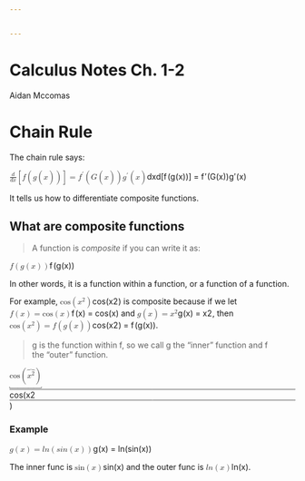 ```yaml
---


---
```


<h1 id="calculus-notes-ch.-1-2">Calculus Notes Ch. 1-2</h1>
<p>Aidan Mccomas</p>
<h1 id="chain-rule">Chain Rule</h1>
<p>The chain rule says:</p>
<p><span class="katex--inline"><span class="katex"><span class="katex-mathml"><math><semantics><mrow><mfrac><mi>d</mi><mrow><mi>d</mi><mi>x</mi></mrow></mfrac><mo>[</mo><mi>f</mi><mo>(</mo><mi>g</mi><mo>(</mo><mi>x</mi><mo>)</mo><mo>)</mo><mo>]</mo><mo>=</mo><msup><mi>f</mi><mo mathvariant="normal">′</mo></msup><mo>(</mo><mi>G</mi><mo>(</mo><mi>x</mi><mo>)</mo><mo>)</mo><msup><mi>g</mi><mo mathvariant="normal">′</mo></msup><mo>(</mo><mi>x</mi><mo>)</mo></mrow><annotation encoding="application/x-tex">\frac{d}{dx}[f(g(x))]= f&amp;#x27;(G(x))g&amp;#x27;(x)</annotation></semantics></math></span><span class="katex-html" aria-hidden="true"><span class="base"><span class="strut" style="height: 1.22511em; vertical-align: -0.345em;"></span><span class="mord"><span class="mopen nulldelimiter"></span><span class="mfrac"><span class="vlist-t vlist-t2"><span class="vlist-r"><span class="vlist" style="height: 0.880108em;"><span class="" style="top: -2.655em;"><span class="pstrut" style="height: 3em;"></span><span class="sizing reset-size6 size3 mtight"><span class="mord mtight"><span class="mord mathit mtight">d</span><span class="mord mathit mtight">x</span></span></span></span><span class="" style="top: -3.23em;"><span class="pstrut" style="height: 3em;"></span><span class="frac-line" style="border-bottom-width: 0.04em;"></span></span><span class="" style="top: -3.394em;"><span class="pstrut" style="height: 3em;"></span><span class="sizing reset-size6 size3 mtight"><span class="mord mtight"><span class="mord mathit mtight">d</span></span></span></span></span><span class="vlist-s">​</span></span><span class="vlist-r"><span class="vlist" style="height: 0.345em;"><span class=""></span></span></span></span></span><span class="mclose nulldelimiter"></span></span><span class="mopen">[</span><span class="mord mathit" style="margin-right: 0.10764em;">f</span><span class="mopen">(</span><span class="mord mathit" style="margin-right: 0.03588em;">g</span><span class="mopen">(</span><span class="mord mathit">x</span><span class="mclose">)</span><span class="mclose">)</span><span class="mclose">]</span><span class="mspace" style="margin-right: 0.277778em;"></span><span class="mrel">=</span><span class="mspace" style="margin-right: 0.277778em;"></span></span><span class="base"><span class="strut" style="height: 1.00189em; vertical-align: -0.25em;"></span><span class="mord"><span class="mord mathit" style="margin-right: 0.10764em;">f</span><span class="msupsub"><span class="vlist-t"><span class="vlist-r"><span class="vlist" style="height: 0.751892em;"><span class="" style="top: -3.063em; margin-right: 0.05em;"><span class="pstrut" style="height: 2.7em;"></span><span class="sizing reset-size6 size3 mtight"><span class="mord mtight"><span class="mord mtight">′</span></span></span></span></span></span></span></span></span><span class="mopen">(</span><span class="mord mathit">G</span><span class="mopen">(</span><span class="mord mathit">x</span><span class="mclose">)</span><span class="mclose">)</span><span class="mord"><span class="mord mathit" style="margin-right: 0.03588em;">g</span><span class="msupsub"><span class="vlist-t"><span class="vlist-r"><span class="vlist" style="height: 0.751892em;"><span class="" style="top: -3.063em; margin-right: 0.05em;"><span class="pstrut" style="height: 2.7em;"></span><span class="sizing reset-size6 size3 mtight"><span class="mord mtight"><span class="mord mtight">′</span></span></span></span></span></span></span></span></span><span class="mopen">(</span><span class="mord mathit">x</span><span class="mclose">)</span></span></span></span></span></p>
<p>It tells us how to differentiate composite functions.</p>
<h2 id="what-are-composite-functions">What are composite functions</h2>
<blockquote>
<p>A function is <em>composite</em> if you can write it as:</p>
</blockquote>
<p><span class="katex--inline"><span class="katex"><span class="katex-mathml"><math><semantics><mrow><mi>f</mi><mo fence="false">(</mo><mi>g</mi><mo>(</mo><mi>x</mi><mo>)</mo><mo fence="false">)</mo></mrow><annotation encoding="application/x-tex">f\big(g(x)\big)</annotation></semantics></math></span><span class="katex-html" aria-hidden="true"><span class="base"><span class="strut" style="height: 1.20001em; vertical-align: -0.35001em;"></span><span class="mord mathit" style="margin-right: 0.10764em;">f</span><span class="mord"><span class="delimsizing size1">(</span></span><span class="mord mathit" style="margin-right: 0.03588em;">g</span><span class="mopen">(</span><span class="mord mathit">x</span><span class="mclose">)</span><span class="mord"><span class="delimsizing size1">)</span></span></span></span></span></span></p>
<p>In other words, it is a function within a function, or a function of a function.</p>
<p>For example, <span class="katex--inline"><span class="katex"><span class="katex-mathml"><math><semantics><mrow><mi>cos</mi><mo>⁡</mo><mo>(</mo><msup><mi>x</mi><mn>2</mn></msup><mo>)</mo></mrow><annotation encoding="application/x-tex">\cos(x^2)</annotation></semantics></math></span><span class="katex-html" aria-hidden="true"><span class="base"><span class="strut" style="height: 1.06411em; vertical-align: -0.25em;"></span><span class="mop">cos</span><span class="mopen">(</span><span class="mord"><span class="mord mathit">x</span><span class="msupsub"><span class="vlist-t"><span class="vlist-r"><span class="vlist" style="height: 0.814108em;"><span class="" style="top: -3.063em; margin-right: 0.05em;"><span class="pstrut" style="height: 2.7em;"></span><span class="sizing reset-size6 size3 mtight"><span class="mord mtight">2</span></span></span></span></span></span></span></span><span class="mclose">)</span></span></span></span></span> is composite because if we let <span class="katex--inline"><span class="katex"><span class="katex-mathml"><math><semantics><mrow><mi>f</mi><mo>(</mo><mi>x</mi><mo>)</mo><mo>=</mo><mi>cos</mi><mo>⁡</mo><mo>(</mo><mi>x</mi><mo>)</mo></mrow><annotation encoding="application/x-tex">f(x)=\cos(x)</annotation></semantics></math></span><span class="katex-html" aria-hidden="true"><span class="base"><span class="strut" style="height: 1em; vertical-align: -0.25em;"></span><span class="mord mathit" style="margin-right: 0.10764em;">f</span><span class="mopen">(</span><span class="mord mathit">x</span><span class="mclose">)</span><span class="mspace" style="margin-right: 0.277778em;"></span><span class="mrel">=</span><span class="mspace" style="margin-right: 0.277778em;"></span></span><span class="base"><span class="strut" style="height: 1em; vertical-align: -0.25em;"></span><span class="mop">cos</span><span class="mopen">(</span><span class="mord mathit">x</span><span class="mclose">)</span></span></span></span></span> and <span class="katex--inline"><span class="katex"><span class="katex-mathml"><math><semantics><mrow><mi>g</mi><mo>(</mo><mi>x</mi><mo>)</mo><mo>=</mo><msup><mi>x</mi><mn>2</mn></msup></mrow><annotation encoding="application/x-tex">g(x)=x^2</annotation></semantics></math></span><span class="katex-html" aria-hidden="true"><span class="base"><span class="strut" style="height: 1em; vertical-align: -0.25em;"></span><span class="mord mathit" style="margin-right: 0.03588em;">g</span><span class="mopen">(</span><span class="mord mathit">x</span><span class="mclose">)</span><span class="mspace" style="margin-right: 0.277778em;"></span><span class="mrel">=</span><span class="mspace" style="margin-right: 0.277778em;"></span></span><span class="base"><span class="strut" style="height: 0.814108em; vertical-align: 0em;"></span><span class="mord"><span class="mord mathit">x</span><span class="msupsub"><span class="vlist-t"><span class="vlist-r"><span class="vlist" style="height: 0.814108em;"><span class="" style="top: -3.063em; margin-right: 0.05em;"><span class="pstrut" style="height: 2.7em;"></span><span class="sizing reset-size6 size3 mtight"><span class="mord mtight">2</span></span></span></span></span></span></span></span></span></span></span></span>, then <span class="katex--inline"><span class="katex"><span class="katex-mathml"><math><semantics><mrow><mi>cos</mi><mo>⁡</mo><mo>(</mo><msup><mi>x</mi><mn>2</mn></msup><mo>)</mo><mo>=</mo><mi>f</mi><mo>(</mo><mi>g</mi><mo>(</mo><mi>x</mi><mo>)</mo><mo>)</mo></mrow><annotation encoding="application/x-tex">\cos(x^2)=f(g(x))</annotation></semantics></math></span><span class="katex-html" aria-hidden="true"><span class="base"><span class="strut" style="height: 1.06411em; vertical-align: -0.25em;"></span><span class="mop">cos</span><span class="mopen">(</span><span class="mord"><span class="mord mathit">x</span><span class="msupsub"><span class="vlist-t"><span class="vlist-r"><span class="vlist" style="height: 0.814108em;"><span class="" style="top: -3.063em; margin-right: 0.05em;"><span class="pstrut" style="height: 2.7em;"></span><span class="sizing reset-size6 size3 mtight"><span class="mord mtight">2</span></span></span></span></span></span></span></span><span class="mclose">)</span><span class="mspace" style="margin-right: 0.277778em;"></span><span class="mrel">=</span><span class="mspace" style="margin-right: 0.277778em;"></span></span><span class="base"><span class="strut" style="height: 1em; vertical-align: -0.25em;"></span><span class="mord mathit" style="margin-right: 0.10764em;">f</span><span class="mopen">(</span><span class="mord mathit" style="margin-right: 0.03588em;">g</span><span class="mopen">(</span><span class="mord mathit">x</span><span class="mclose">)</span><span class="mclose">)</span></span></span></span></span>.</p>
<blockquote>
<p>g is the function within f, so we call g the “inner” function and f<br>
the “outer” function.</p>
</blockquote>
<p><span class="katex--inline"><span class="katex"><span class="katex-mathml"><math><semantics><mrow><munder><mrow><mi>cos</mi><mo>⁡</mo><mo>(</mo><mover><msup><mi>x</mi><mn>2</mn></msup><mo stretchy="true">⏞</mo></mover><mo>)</mo></mrow><mo stretchy="true">⎵</mo></munder></mrow><annotation encoding="application/x-tex">\underbrace{\cos(\overbrace{x^2})}</annotation></semantics></math></span><span class="katex-html" aria-hidden="true"><span class="base"><span class="strut" style="height: 2.41011em; vertical-align: -0.898em;"></span><span class="mord munder"><span class="vlist-t vlist-t2"><span class="vlist-r"><span class="vlist" style="height: 1.51211em;"><span class="svg-align" style="top: -2.61411em;"><span class="pstrut" style="height: 3.51211em;"></span><span class="stretchy" style="height: 0.548em; min-width: 1.6em;"><span class="brace-left" style="height: 0.548em;"><svg width="400em" height="0.548em" viewBox="0 0 400000 548" preserveAspectRatio="xMinYMin slice"><path d="M0 6l6-6h17c12.688 0 19.313.3 20 1 4 4 7.313 8.3 10 13
 35.313 51.3 80.813 93.8 136.5 127.5 55.688 33.7 117.188 55.8 184.5 66.5.688
 0 2 .3 4 1 18.688 2.7 76 4.3 172 5h399450v120H429l-6-1c-124.688-8-235-61.7
-331-161C60.687 138.7 32.312 99.3 7 54L0 41V6z"></path></svg></span><span class="brace-center" style="height: 0.548em;"><svg width="400em" height="0.548em" viewBox="0 0 400000 548" preserveAspectRatio="xMidYMin slice"><path d="M199572 214
c100.7 8.3 195.3 44 280 108 55.3 42 101.7 93 139 153l9 14c2.7-4 5.7-8.7 9-14
 53.3-86.7 123.7-153 211-199 66.7-36 137.3-56.3 212-62h199568v120H200432c-178.3
 11.7-311.7 78.3-403 201-6 8-9.7 12-11 12-.7.7-6.7 1-18 1s-17.3-.3-18-1c-1.3 0
-5-4-11-12-44.7-59.3-101.3-106.3-170-141s-145.3-54.3-229-60H0V214z"></path></svg></span><span class="brace-right" style="height: 0.548em;"><svg width="400em" height="0.548em" viewBox="0 0 400000 548" preserveAspectRatio="xMaxYMin slice"><path d="M399994 0l6 6v35l-6 11c-56 104-135.3 181.3-238 232-57.3
 28.7-117 45-179 50H-300V214h399897c43.3-7 81-15 113-26 100.7-33 179.7-91 237
-174 2.7-5 6-9 10-13 .7-1 7.3-1 20-1h17z"></path></svg></span></span></span><span class="" style="top: -3.51211em;"><span class="pstrut" style="height: 3.51211em;"></span><span class="mord"><span class="mop">cos</span><span class="mopen">(</span><span class="mord mover"><span class="vlist-t"><span class="vlist-r"><span class="vlist" style="height: 1.51211em;"><span class="" style="top: -3em;"><span class="pstrut" style="height: 3em;"></span><span class="mord"><span class="mord"><span class="mord mathit">x</span><span class="msupsub"><span class="vlist-t"><span class="vlist-r"><span class="vlist" style="height: 0.864108em;"><span class="" style="top: -3.113em; margin-right: 0.05em;"><span class="pstrut" style="height: 2.7em;"></span><span class="sizing reset-size6 size3 mtight"><span class="mord mtight">2</span></span></span></span></span></span></span></span></span></span><span class="svg-align" style="top: -3.96411em;"><span class="pstrut" style="height: 3em;"></span><span class="stretchy" style="height: 0.548em; min-width: 1.6em;"><span class="brace-left" style="height: 0.548em;"><svg width="400em" height="0.548em" viewBox="0 0 400000 548" preserveAspectRatio="xMinYMin slice"><path d="M6 548l-6-6v-35l6-11c56-104 135.3-181.3 238-232 57.3-28.7 117
-45 179-50h399577v120H403c-43.3 7-81 15-113 26-100.7 33-179.7 91-237 174-2.7
 5-6 9-10 13-.7 1-7.3 1-20 1H6z"></path></svg></span><span class="brace-center" style="height: 0.548em;"><svg width="400em" height="0.548em" viewBox="0 0 400000 548" preserveAspectRatio="xMidYMin slice"><path d="M200428 334
c-100.7-8.3-195.3-44-280-108-55.3-42-101.7-93-139-153l-9-14c-2.7 4-5.7 8.7-9 14
-53.3 86.7-123.7 153-211 199-66.7 36-137.3 56.3-212 62H0V214h199568c178.3-11.7
 311.7-78.3 403-201 6-8 9.7-12 11-12 .7-.7 6.7-1 18-1s17.3.3 18 1c1.3 0 5 4 11
 12 44.7 59.3 101.3 106.3 170 141s145.3 54.3 229 60h199572v120z"></path></svg></span><span class="brace-right" style="height: 0.548em;"><svg width="400em" height="0.548em" viewBox="0 0 400000 548" preserveAspectRatio="xMaxYMin slice"><path d="M400000 542l
-6 6h-17c-12.7 0-19.3-.3-20-1-4-4-7.3-8.3-10-13-35.3-51.3-80.8-93.8-136.5-127.5
s-117.2-55.8-184.5-66.5c-.7 0-2-.3-4-1-18.7-2.7-76-4.3-172-5H0V214h399571l6 1
c124.7 8 235 61.7 331 161 31.3 33.3 59.7 72.7 85 118l7 13v35z"></path></svg></span></span></span></span></span></span></span><span class="mclose">)</span></span></span></span><span class="vlist-s">​</span></span><span class="vlist-r"><span class="vlist" style="height: 0.898em;"><span class=""></span></span></span></span></span></span></span></span></span></p>
<h3 id="example">Example</h3>
<p><span class="katex--inline"><span class="katex"><span class="katex-mathml"><math><semantics><mrow><mi>g</mi><mo>(</mo><mi>x</mi><mo>)</mo><mo>=</mo><mi>l</mi><mi>n</mi><mo>(</mo><mi>s</mi><mi>i</mi><mi>n</mi><mo>(</mo><mi>x</mi><mo>)</mo><mo>)</mo></mrow><annotation encoding="application/x-tex">g(x)=ln(sin(x))</annotation></semantics></math></span><span class="katex-html" aria-hidden="true"><span class="base"><span class="strut" style="height: 1em; vertical-align: -0.25em;"></span><span class="mord mathit" style="margin-right: 0.03588em;">g</span><span class="mopen">(</span><span class="mord mathit">x</span><span class="mclose">)</span><span class="mspace" style="margin-right: 0.277778em;"></span><span class="mrel">=</span><span class="mspace" style="margin-right: 0.277778em;"></span></span><span class="base"><span class="strut" style="height: 1em; vertical-align: -0.25em;"></span><span class="mord mathit" style="margin-right: 0.01968em;">l</span><span class="mord mathit">n</span><span class="mopen">(</span><span class="mord mathit">s</span><span class="mord mathit">i</span><span class="mord mathit">n</span><span class="mopen">(</span><span class="mord mathit">x</span><span class="mclose">)</span><span class="mclose">)</span></span></span></span></span></p>
<p>The inner func is <span class="katex--inline"><span class="katex"><span class="katex-mathml"><math><semantics><mrow><mi>sin</mi><mo>⁡</mo><mo>(</mo><mi>x</mi><mo>)</mo></mrow><annotation encoding="application/x-tex">\sin(x)</annotation></semantics></math></span><span class="katex-html" aria-hidden="true"><span class="base"><span class="strut" style="height: 1em; vertical-align: -0.25em;"></span><span class="mop">sin</span><span class="mopen">(</span><span class="mord mathit">x</span><span class="mclose">)</span></span></span></span></span> and the outer func is <span class="katex--inline"><span class="katex"><span class="katex-mathml"><math><semantics><mrow><mi>l</mi><mi>n</mi><mo>(</mo><mi>x</mi><mo>)</mo></mrow><annotation encoding="application/x-tex">ln(x)</annotation></semantics></math></span><span class="katex-html" aria-hidden="true"><span class="base"><span class="strut" style="height: 1em; vertical-align: -0.25em;"></span><span class="mord mathit" style="margin-right: 0.01968em;">l</span><span class="mord mathit">n</span><span class="mopen">(</span><span class="mord mathit">x</span><span class="mclose">)</span></span></span></span></span>.</p>

